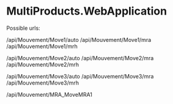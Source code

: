 # MultiProducts.WebApplication

Possible urls:

/api/Mouvement/Move1/auto
/api/Mouvement/Move1/mra
/api/Mouvement/Move1/mrh

/api/Mouvement/Move2/auto
/api/Mouvement/Move2/mra
/api/Mouvement/Move2/mrh

/api/Mouvement/Move3/auto
/api/Mouvement/Move3/mra
/api/Mouvement/Move3/mrh

/api/Mouvement/MRA_MoveMRA1